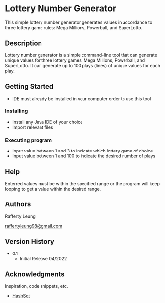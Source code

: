 # Lottery Number Generator

This simple lottery number generator generates values in accordance to three lottery game rules: Mega Millions, Powerball, and SuperLotto.

## Description

Lottery number generator is a simple command-line tool that can generate unique values for three lottery games: Mega Millions, Powerball, and SuperLotto. It can generate up to 100 plays (lines) of unique values for each play.

## Getting Started

* IDE must already be installed in your computer order to use this tool

### Installing

* Install any Java IDE of your choice
* Import relevant files 

### Executing program

* Input value between 1 and 3 to indicate which lottery game of choice
* Input value between 1 and 100 to indicate the desired number of plays

## Help

Enterred values must be within the specified range or the program will keep looping to get a value within the desired range.

## Authors

Rafferty Leung

raffertyleung98@gmail.com

## Version History

* 0.1
    * Initial Release 04/2022

## Acknowledgments

Inspiration, code snippets, etc.
* [HashSet](https://www.geeksforgeeks.org/hashset-in-java/)

